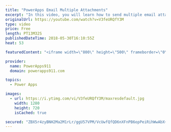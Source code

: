 ```yaml
---
title: "PowerApps Email Multiple Attachments"
excerpt: "In this video, you will learn how to send multiple email attachments with PowerApps via the Outlook connector. Turns out that if you build the collection in the format that the attachments property wants it is pretty easy to do. Check out the video for a couple of cool other concepts along the way also."
originalUrl: https://youtube.com/watch?v=V3feURQfY3M
type: video
price: Free
length: PT13M32S
publishedDateTime: 2018-05-30T16:10:55Z
heat: 53

featuredContent: "<iframe width=\"800\" height=\"500\" frameborder=\"0\" src=\"https://www.youtube.com/embed/V3feURQfY3M\" allow=\"accelerometer; autoplay; encrypted-media; gyroscope; picture-in-picture\" allowfullscreen></iframe>"

provider:
  name: PowerApps911
  domain: powerapps911.com

topics:
  - Power Apps

images:
  - url: https://i.ytimg.com/vi/V3feURQfY3M/maxresdefault.jpg
    width: 1280
    height: 720
    isCached: true

secured: "ZBX5r4zyBNH2Ma2M1rLr/ggU57VPM/VcUwfQfQD6nXFnPB6opPeiRihWwAbX+Cr5K/DrnneGFVIbLNxQ85a5MbVQhB0c4+OlMjzvGSIbY2mduXkq1m4E/h8GM30xgYkIhR61mmnzwRnU1lk9bYLOHIaKjCJrZ8Y2sMn7CDg2FtVvs7ZPtRSzMwqNQ42yE7KOi8wgY5X2g3bwwgo3RRjWPCKbMjZ3gkeiAY6BfiB2gm+nXDcSG0XTeccdCG+cM/zldmgdHXx2sKwWDS02690eCu92hSpNuu9vvCMCTjoufN0vx/xIurKuNByJiI3ntcUaBwBNbedxc9a+d7ie0VKKrNnluE00k/AlpQBIEh185nkRKuxecfVmvEqQJdUT9ifgkVlmLp+l90EJ0M2NeXX+MA==;9Kb2Pr+e7CcM9AF+/THwzQ=="
---
```


